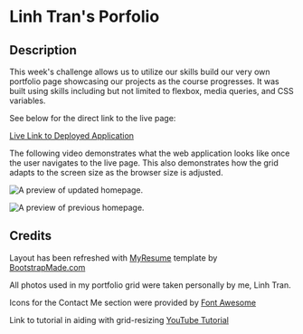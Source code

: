 # Linh Tran's Porfolio

## Description

This week's challenge allows us to utilize our skills build our very own portfolio page showcasing our projects as the course progresses. It was built using skills including but not limited to flexbox, media queries, and CSS variables. 

See below for the direct link to the live page:

[Live Link to Deployed Application](https://linhntran.github.io/linhnt-portfolio/)

The following video demonstrates what the web application looks like once the user navigates to the live page. This also demonstrates how the grid adapts to the screen size as the browser size is adjusted. 

![A preview of updated homepage.](./assets/images/new-preview.gif)

![A preview of previous homepage.](./assets/images/preview.gif)

## Credits

Layout has been refreshed with [MyResume](https://bootstrapmade.com/free-html-bootstrap-template-my-resume/) template by [BootstrapMade.com](https://bootstrapmade.com/license/)

All photos used in my portfolio grid were taken personally by me, Linh Tran. 

Icons for the Contact Me section were provided by [Font Awesome](https://fontawesome.com/)

Link to tutorial in aiding with grid-resizing [YouTube Tutorial](https://www.youtube.com/watch?v=rnhoY5Cdmy0)